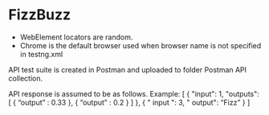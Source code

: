 # FizzBuzz
 
- WebElement locators are random.
- Chrome is the default browser used when browser name is not specified in testng.xml

API test suite is created in Postman and uploaded to folder Postman API collection.

API response is assumed to be as follows.
Example:
[
        {
            "input": 1,
            "outputs": [
{
“output” : 0.33
},
{
“output” : 0.2
}
]
        },
        {
            " input ": 3,
            " output": “Fizz”
        }
]
